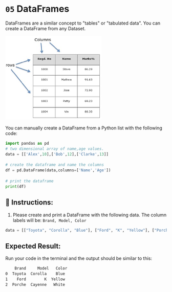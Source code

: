 # `05` DataFrames

DataFrames are a similar concept to "tables" or "tabulated data". You can create a DataFrame from any Dataset.

![dataframe](../../assets/dataframe.jpeg)

You can manually create a DataFrame from a Python list with the following code:

```python
import pandas as pd
# two dimensional array of name,age values.
data = [['Alex',10],['Bob',12],['Clarke',13]]

# create the dataframe and name the columns
df = pd.DataFrame(data,columns=['Name','Age'])

# print the dataframe
print(df)
```

## 📝 Instructions:

1. Please create and print a DataFrame with the following data. The column labels will be: `Brand, Model, Color`

```python
data = [["Toyota", "Corolla", "Blue"], ["Ford", "K", "Yellow"], ["Porche", "Cayenne", "White"]]
```

## Expected Result:

Run your code in the terminal and the output should be similar to this:

```bash
    Brand     Model   Color
0  Toyota  Corolla    Blue
1    Ford        K  Yellow
2  Porche  Cayenne   White
```